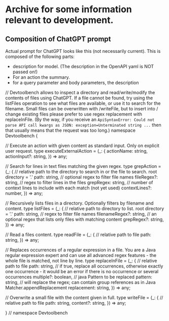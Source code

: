 # Archive for some information relevant to development.

## Composition of ChatGPT prompt

Actual prompt for ChatGPT looks like this (not necessarily current). This is composed of the following parts:

- description for model. (The description in the OpenAPI yaml is NOT passed on!)
- For an action the summary.
- for a query parameter and body parameters, the description

// Devtoolbench allows to inspect a directory and read/write/modify the contents of files using ChatGPT. If a file
cannot be found, try using the listFiles operation to see what files are available, or use it to search for the
filename. Small files can be overwritten with /writeFile, but to insert into / change existing files please prefer to
use regex replacement with replaceInFile. (By the way, if you receive
an `ApiSyntaxError: Could not parse API call kwargs as JSON: exception=Unterminated string ...` then that usually means
that the request was too long.)
namespace Devtoolbench {

// Execute an action with given content as standard input. Only on explicit user request.
type executeExternalAction = (_: {
actionName: string,
actionInput?: string,
}) => any;

// Search for lines in text files matching the given regex.
type grepAction = (_: {
// relative path to the directory to search in or the file to search. root directory = '.'
path: string,
// optional regex to filter file names
fileRegex?: string,
// regex to filter lines in the files
grepRegex: string,
// number of context lines to include with each match (not yet used)
contextLines?: number,
}) => any;

// Recursively lists files in a directory. Optionally filters by filename and content.
type listFiles = (_: {
// relative path to directory to list. root directory = '.'
path: string,
// regex to filter file names
filenameRegex?: string,
// an optional regex that lists only files with matching content
grepRegex?: string,
}) => any;

// Read a files content.
type readFile = (_: {
// relative path to file
path: string,
}) => any;

// Replaces occurrences of a regular expression in a file. You are a Java regular expression expert and can use all
advanced regex features - the whole file is matched, not line by line.
type replaceInFile = (_: {
// relative path to file
path: string,
// if true, replace all occurrences, otherwise exactly one occurrence - it would be an error if there is no occurrence
or several occurrences
multiple?: boolean,
// java Pattern to be replaced
pattern: string,
// will replace the regex; can contain group references as in Java Matcher.appendReplacement
replacement: string,
}) => any;

// Overwrite a small file with the content given in full.
type writeFile = (_: {
// relative path to file
path: string,
content?: string,
}) => any;

} // namespace Devtoolbench
